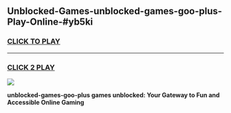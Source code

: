 
## Unblocked-Games-unblocked-games-goo-plus-Play-Online-#yb5ki
<h3>
<a href="https://premium.freeplayer.one?title=unblocked-games-goo-plus&ref=27F">CLICK TO PLAY</a></h3>
<hr>

<h3>
<a href="https://premium.freeplayer.one?title=unblocked-games-goo-plus&ref=27F">CLICK 2 PLAY</a>
  
</h3>

<a href="https://premium.freeplayer.one?title=unblocked-games-goo-plus&ref=27F"><img src="https://clearcache.store/games.png"></a>


**unblocked-games-goo-plus games unblocked: Your Gateway to Fun and Accessible Online Gaming**
